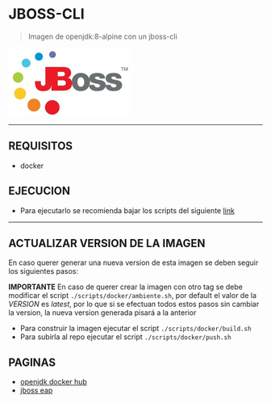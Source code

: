 # JBOSS-CLI

> Imagen de openjdk:8-alpine con un jboss-cli

![alt text](docs/img/jboss.jpg)

---

## REQUISITOS

* docker


## EJECUCION

* Para ejecutarlo se recomienda bajar los scripts del siguiente [link](https://hub.docker.com/_/openjdk?tab=description)

---

## ACTUALIZAR VERSION DE LA IMAGEN

En caso querer generar una nueva version de esta imagen se deben seguir los siguientes pasos:

**IMPORTANTE**
En caso de querer crear la imagen con otro tag se debe modificar el script `./scripts/docker/ambiente.sh`, por default el valor de la *VERSION* es *latest*, por lo que si se efectuan todos estos pasos sin cambiar la version, la nueva version generada pisará a la anterior

* Para construir la imagen ejecutar el script `./scripts/docker/build.sh`
* Para subirla al repo ejecutar el script `./scripts/docker/push.sh`


## PAGINAS

- [openjdk docker hub](https://hub.docker.com/_/openjdk?tab=description)
- [jboss eap](https://developers.redhat.com/products/eap/download)
